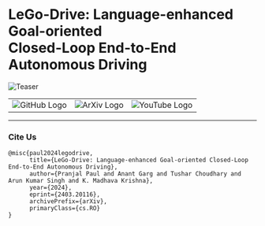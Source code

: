 # LeGo-Drive: Language-enhanced Goal-oriented <br> Closed-Loop End-to-End Autonomous Driving

![Teaser](/assests/teaser-wide.png)

<table align="center" border="0">
    <tr>
        <td align="center">
            <a href="https://reachpranjal.github.io/lego-drive" style="text-decoration: none;">
                <img src="https://img.shields.io/badge/Project_Page-4CAF50?style=for-the-badge&logoColor=white&logo=github" alt="GitHub Logo">
            </a>
        </td>
        <td align="center">
            <a href="https://arxiv.org/abs/2403.20116" style="text-decoration: none;">
                <img src="https://img.shields.io/badge/ArXiv-000000?style=for-the-badge&logoColor=white&logo=arxiv" alt="ArXiv Logo">
            </a>
        </td>
        <td align="center">
            <a href="https://www.youtube.com/watch?v=eOYAq2cz1Pk" style="text-decoration: none;">
                <img src="https://img.shields.io/badge/Demo_Video-FF0000?style=for-the-badge&logo=youtube&logoColor=white" alt="YouTube Logo">
            </a>
        </td>
    </tr>
</table>

<hr>

### Cite Us
```
@misc{paul2024legodrive,
      title={LeGo-Drive: Language-enhanced Goal-oriented Closed-Loop End-to-End Autonomous Driving}, 
      author={Pranjal Paul and Anant Garg and Tushar Choudhary and Arun Kumar Singh and K. Madhava Krishna},
      year={2024},
      eprint={2403.20116},
      archivePrefix={arXiv},
      primaryClass={cs.RO}
}
```


